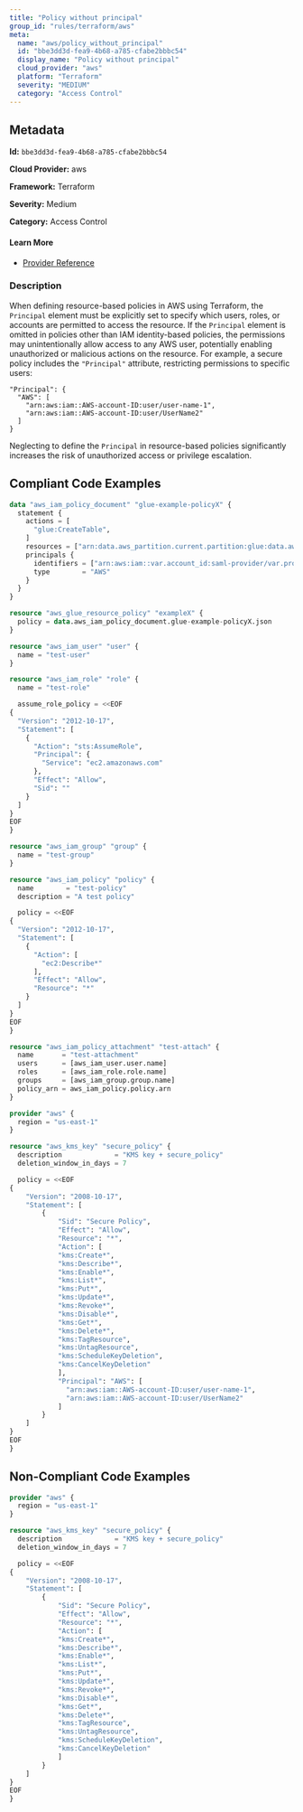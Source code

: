 ```yaml
---
title: "Policy without principal"
group_id: "rules/terraform/aws"
meta:
  name: "aws/policy_without_principal"
  id: "bbe3dd3d-fea9-4b68-a785-cfabe2bbbc54"
  display_name: "Policy without principal"
  cloud_provider: "aws"
  platform: "Terraform"
  severity: "MEDIUM"
  category: "Access Control"
---
```

## Metadata

**Id:** `bbe3dd3d-fea9-4b68-a785-cfabe2bbbc54`

**Cloud Provider:** aws

**Framework:** Terraform

**Severity:** Medium

**Category:** Access Control

#### Learn More

 - [Provider Reference](https://docs.aws.amazon.com/IAM/latest/UserGuide/reference_policies_elements_principal.html)

### Description

 When defining resource-based policies in AWS using Terraform, the `Principal` element must be explicitly set to specify which users, roles, or accounts are permitted to access the resource. If the `Principal` element is omitted in policies other than IAM identity-based policies, the permissions may unintentionally allow access to any AWS user, potentially enabling unauthorized or malicious actions on the resource. For example, a secure policy includes the `"Principal"` attribute, restricting permissions to specific users:

```
"Principal": {
  "AWS": [
    "arn:aws:iam::AWS-account-ID:user/user-name-1",
    "arn:aws:iam::AWS-account-ID:user/UserName2"
  ]
}
```
Neglecting to define the `Principal` in resource-based policies significantly increases the risk of unauthorized access or privilege escalation.


## Compliant Code Examples
```terraform
data "aws_iam_policy_document" "glue-example-policyX" {
  statement {
    actions = [
      "glue:CreateTable",
    ]
    resources = ["arn:data.aws_partition.current.partition:glue:data.aws_region.current.name:data.aws_caller_identity.current.account_id:*"]
    principals {
      identifiers = ["arn:aws:iam::var.account_id:saml-provider/var.provider_name"]
      type        = "AWS"
    }
  }
}

resource "aws_glue_resource_policy" "exampleX" {
  policy = data.aws_iam_policy_document.glue-example-policyX.json
}

```

```terraform
resource "aws_iam_user" "user" {
  name = "test-user"
}

resource "aws_iam_role" "role" {
  name = "test-role"

  assume_role_policy = <<EOF
{
  "Version": "2012-10-17",
  "Statement": [
    {
      "Action": "sts:AssumeRole",
      "Principal": {
        "Service": "ec2.amazonaws.com"
      },
      "Effect": "Allow",
      "Sid": ""
    }
  ]
}
EOF
}

resource "aws_iam_group" "group" {
  name = "test-group"
}

resource "aws_iam_policy" "policy" {
  name        = "test-policy"
  description = "A test policy"

  policy = <<EOF
{
  "Version": "2012-10-17",
  "Statement": [
    {
      "Action": [
        "ec2:Describe*"
      ],
      "Effect": "Allow",
      "Resource": "*"
    }
  ]
}
EOF
}

resource "aws_iam_policy_attachment" "test-attach" {
  name       = "test-attachment"
  users      = [aws_iam_user.user.name]
  roles      = [aws_iam_role.role.name]
  groups     = [aws_iam_group.group.name]
  policy_arn = aws_iam_policy.policy.arn
}

```

```terraform
provider "aws" {
  region = "us-east-1"
}

resource "aws_kms_key" "secure_policy" {
  description             = "KMS key + secure_policy"
  deletion_window_in_days = 7

  policy = <<EOF
{
    "Version": "2008-10-17",
    "Statement": [
        {
            "Sid": "Secure Policy",
            "Effect": "Allow",
            "Resource": "*",
            "Action": [
            "kms:Create*",
            "kms:Describe*",
            "kms:Enable*",
            "kms:List*",
            "kms:Put*",
            "kms:Update*",
            "kms:Revoke*",
            "kms:Disable*",
            "kms:Get*",
            "kms:Delete*",
            "kms:TagResource",
            "kms:UntagResource",
            "kms:ScheduleKeyDeletion",
            "kms:CancelKeyDeletion"
            ],
            "Principal": "AWS": [
              "arn:aws:iam::AWS-account-ID:user/user-name-1",
              "arn:aws:iam::AWS-account-ID:user/UserName2"
            ]
        }
    ]
}
EOF
}

```
## Non-Compliant Code Examples
```terraform
provider "aws" {
  region = "us-east-1"
}

resource "aws_kms_key" "secure_policy" {
  description             = "KMS key + secure_policy"
  deletion_window_in_days = 7

  policy = <<EOF
{
    "Version": "2008-10-17",
    "Statement": [
        {
            "Sid": "Secure Policy",
            "Effect": "Allow",
            "Resource": "*",
            "Action": [
            "kms:Create*",
            "kms:Describe*",
            "kms:Enable*",
            "kms:List*",
            "kms:Put*",
            "kms:Update*",
            "kms:Revoke*",
            "kms:Disable*",
            "kms:Get*",
            "kms:Delete*",
            "kms:TagResource",
            "kms:UntagResource",
            "kms:ScheduleKeyDeletion",
            "kms:CancelKeyDeletion"
            ]
        }
    ]
}
EOF
}

```